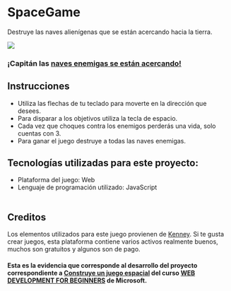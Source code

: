 # SpaceGame
Destruye las naves alienígenas que se están acercando hacia la tierra.

<img src="https://github.com/microsoft/Web-Dev-For-Beginners/blob/main/6-space-game/images/pewpew.gif">

<h3>¡Capitán las <a href="https://yoel-gasca.github.io/SpaceGame/">naves enemigas se están acercando!</a></h3>

## Instrucciones
- Utiliza las flechas de tu teclado para moverte en la dirección que desees.
- Para disparar a los objetivos utiliza la tecla de espacio.
- Cada vez que choques contra los enemigos perderás una vida, solo cuentas con 3.
- Para ganar el juego destruye a todas las naves enemigas.

## Tecnologías utilizadas para este proyecto:<br/>
- Plataforma del juego: Web <br/>
- Lenguaje de programación utilizado: JavaScript <br/> <br/>

## Creditos
Los elementos utilizados para este juego provienen de <a href="https://www.kenney.nl/">Kenney</a>. Si te gusta crear juegos, esta plataforma contiene varios activos realmente buenos, muchos son gratuitos y algunos son de pago.

#### Esta es la evidencia que corresponde al desarrollo del proyecto correspondiente a <a href="https://github.com/microsoft/Web-Dev-For-Beginners/blob/main/6-space-game/translations/README.es.md">Construye un juego espacial</a> del curso <a href="https://github.com/microsoft/Web-Dev-For-Beginners">WEB DEVELOPMENT FOR BEGINNERS</a> de Microsoft.
